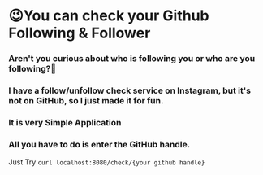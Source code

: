 # 😉You can check your Github Following & Follower

### Aren't you curious about who is following you or who are you following?🤔

### I have a follow/unfollow check service on Instagram, but it's not on GitHub, so I just made it for fun.


### It is very Simple Application
### All you have to do is enter the GitHub handle.

Just Try `curl localhost:8080/check/{your github handle}`

